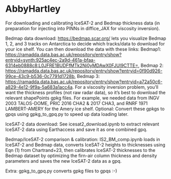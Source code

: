 # AbbyHartley
For downloading and calibrating IceSAT-2 and Bedmap thickness data (in preparation for injecting into PINNs in diffice_JAX for viscosity inversion).

Bedmap data download: https://bedmap.scar.org/ lets you visualize Bedmap 1, 2, and 3 tracks on Antarctica to decide which tracks/data to download for your ice shelf. 
  You can then download the data with these links: Bedmap1: https://ramadda.data.bas.ac.uk/repository/entry/show?entryid=synth:925ac4ec-2a9d-461a-bfaa-6314eb0888c8:L0JFRE1BUDFfMTk2Ni0yMDAwX0FJUl9CTTE=, Bedmap 2: https://ramadda.data.bas.ac.uk/repository/entry/show?entryid=0f90d926-99ce-43c9-b536-0c7791d1728b, Bedmap 3: https://ramadda.data.bas.ac.uk/repository/entry/show?entryid=a72a50c6-a829-4e12-9f9a-5a683a1acc4a. 
  For a viscosity inversion problem, you’ll want the thickness profiles (not raw radar data), so it’s best to download the relevant shapePoints gpkg files. For example, we needed data from INGV 2003 TALOS-DOME, PRIC 2016 CHA2 & 2017 CHA3, and RNRF 1971 LAMBERT-AMERY for the Amery ice shelf. 
  Optional: Convert these gpkgs to gpqs using gpkg_to_gpq.py to speed up data loading later.
  
IceSAT-2 data download: See icesat2_download.ipynb to extract relevant IceSAT-2 data using Earthaccess and save it as one combined gpq.

Bedmap/IceSAT-2 comparison & calibration: IS2_BM_comp.ipynb loads in IceSAT-2 and Bedmap data, converts IceSAT-2 heights to thicknesses using Eqn (1) from Chartrand+23, then calibrates IceSAT-2 thicknesses to the Bedmap dataset by optimizing the firn-air column thickness and density parameters and saves the new IceSAT-2 data as a gpq.

Extra: gpkg_to_gpq.py converts gpkg files to gpqs :-)
